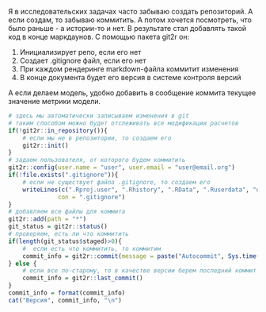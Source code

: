 Я в исследовательских задачах часто забываю создать репозиторий. А если создам, то забываю коммитить. А потом хочется посмотреть, что было раньше - а истории-то и нет. В результате стал добавлять такой код в конце маркдаунов. С помощью пакета git2r он:
1. Инициализирует репо, если его нет
2. Создает .gitignore файл, если его нет
3. При каждом рендеринге markdown-файла коммитит изменения 
4. В конце документа будет его версия в системе контроля версий

А если делаем модель, удобно добавить в сообщение коммита текущее значение метрики модели.

```R
# здесь мы автоматически записываем изменения в git
# таким способом можно будет отслеживать все модификации расчетов
if(!git2r::in_repository()){
    # если мы не в репозитории, то создаем его
    git2r::init()
}
# задаем пользователя, от которого будем коммитить
git2r::config(user.name = "user", user.email = "user@email.org")
if(!file.exists(".gitignore")){
    # если не существует файла .gitignore, то создаем его
    writeLines(c(".Rproj.user", ".Rhistory", ".RData", ".Ruserdata", "data/", "secret"),
              con = ".gitignore")
}
# добавляем все файлы для коммита
git2r::add(path = "*")
git_status = git2r::status()
# проверяем, есть ли что коммитить
if(length(git_status$staged)>0){
    #  если есть что коммитить, то коммитим
    commit_info = git2r::commit(message = paste("Autocommit", Sys.time()), all = TRUE)
} else {
    # если все по-старому, то в качестве версии берем последний коммит
    commit_info = git2r::last_commit()
}
commit_info = format(commit_info)
cat("Версия", commit_info, "\n")
```